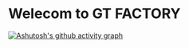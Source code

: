 # Welecom to GT FACTORY

[![Ashutosh's github activity graph](https://github-readme-activity-graph.vercel.app/graph?username=ashutosh00710&custom_title=Production%Status&hide_border=true&theme=high-contrast)](https://github.com/ashutosh00710/github-readme-activity-graph)
